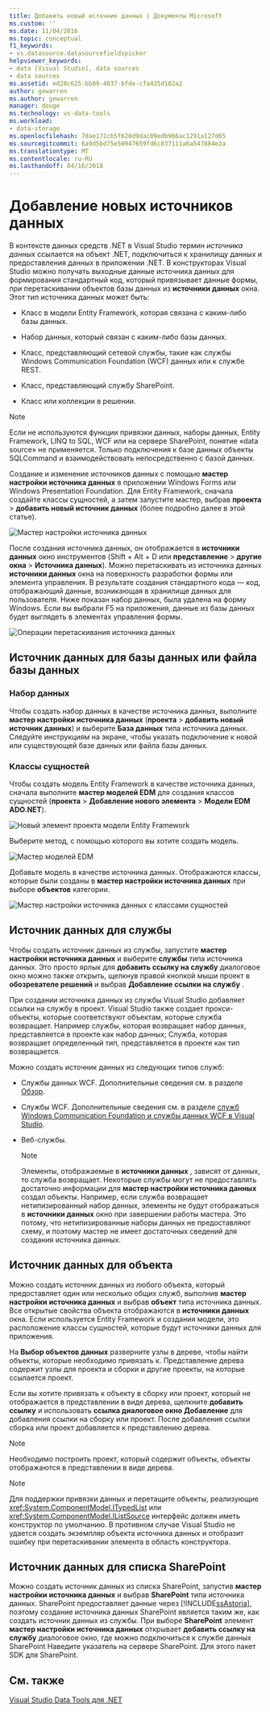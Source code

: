 ```yaml
---
title: Добавить новый источник данных | Документы Microsoft
ms.custom: ''
ms.date: 11/04/2016
ms.topic: conceptual
f1_keywords:
- vs.datasource.datasourcefieldspicker
helpviewer_keywords:
- data [Visual Studio], data sources
- data sources
ms.assetid: ed28c625-bb89-4037-bfde-cfa435d182a2
author: gewarren
ms.author: gewarren
manager: douge
ms.technology: vs-data-tools
ms.workload:
- data-storage
ms.openlocfilehash: 7dae171cb5f620d9dac09edb966ac1291a127d65
ms.sourcegitcommit: 6a9d5bd75e50947659fd6c837111a6a547884e2a
ms.translationtype: MT
ms.contentlocale: ru-RU
ms.lasthandoff: 04/16/2018
---
```

# <a name="add-new-data-sources"></a>Добавление новых источников данных
В контексте данных средств .NET в Visual Studio термин *источника данных* ссылается на объект .NET, подключиться к хранилищу данных и предоставления данных в приложении .NET. В конструкторах Visual Studio можно получать выходные данные источника данных для формирования стандартный код, который привязывает данные формы, при перетаскивании объектов базы данных из **источники данных** окна. Этот тип источника данных может быть:  
  
-   Класс в модели Entity Framework, которая связана с каким-либо базы данных.  
  
-   Набор данных, который связан с каким-либо базы данных.  
  
-   Класс, представляющий сетевой службы, такие как службы Windows Communication Foundation (WCF) данных или к службе REST.  
  
-   Класс, представляющий службу SharePoint.  
  
-   Класс или коллекции в решении.  
  
> [!NOTE]
>  Если не используются функции привязки данных, наборы данных, Entity Framework, LINQ to SQL, WCF или на сервере SharePoint, понятие «data source» не применяется. Только подключения к базе данных объекты SQLCommand и взаимодействовать непосредственно с базой данных.  
  
 Создание и изменение источников данных с помощью **мастер настройки источника данных** в приложении Windows Forms или Windows Presentation Foundation. Для Entity Framework, сначала создайте классы сущностей, а затем запустите мастер, выбрав **проекта** > **добавить новый источник данных** (более подробно далее в этой статье).  
  
 ![Мастер настройки источника данных](../data-tools/media/data-source-configuration-wizard.png "мастера настройки источника данных")  
  
 После создания источника данных, он отображается в **источники данных** окно инструментов (Shift + Alt + D или **представление** > **другие окна**  >  **Источника данных**). Можно перетаскивать из источника данных **источники данных** окна на поверхность разработки формы или элемента управления. В результате создания стандартного кода — код, отображающий данные, возникающая в хранилище данных для пользователя. Ниже показан набор данных, была удалена на форму Windows. Если вы выбрали F5 на приложения, данные из базы данных будет выглядеть в элементах управления формы.  
  
 ![Операции перетаскивания источника данных](../data-tools/media/raddata-data-source-drag-operation.png "raddata источника данных операции перетаскивания")  
  
## <a name="data-source-for-a-database-or-a-database-file"></a>Источник данных для базы данных или файла базы данных  
  
### <a name="dataset"></a>Набор данных  
 Чтобы создать набор данных в качестве источника данных, выполните **мастер настройки источника данных** (**проекта** > **добавить новый источник данных**) и выберите  **База данных** типа источника данных. Следуйте инструкциям на экране, чтобы указать подключение к новой или существующей базе данных или файла базы данных.  
  
### <a name="entity-classes"></a>Классы сущностей  
 Чтобы создать модель Entity Framework в качестве источника данных, сначала выполните **мастер моделей EDM** для создания классов сущностей (**проекта** > **Добавление нового элемента**  >  **Модели EDM ADO.NET**).  
  
 ![Новый элемент проекта модели Entity Framework](../data-tools/media/raddata-new-entity-framework-model-project-item.png "элемент проекта модели raddata новый Entity Framework")  
  
 Выберите метод, с помощью которого вы хотите создать модель.  
  
 ![Мастер моделей EDM](../data-tools/media/raddata-entity-data-model-wizard.png "raddata мастер моделей EDM")  
  
 Добавьте модель в качестве источника данных. Отображаются классы, которые были созданы в **мастер настройки источника данных** при выборе **объектов** категории.  
  
 ![Мастер настройки источника данных с классами сущностей](../data-tools/media/raddata-data-source-configuration-wizard-with-entity-classes.png "raddata мастер настройки источника данных с классами сущностей")  
  
## <a name="data-source-for-a-service"></a>Источник данных для службы  
 Чтобы создать источник данных из службы, запустите **мастер настройки источника данных** и выберите **службы** типа источника данных. Это просто ярлык для **добавить ссылку на службу** диалоговое окно можно также открыть, щелкнув правой кнопкой мыши проект в **обозревателе решений** и выбрав **Добавление ссылки на службу** .  
  
 При создании источника данных из службы Visual Studio добавляет ссылки на службу в проект. Visual Studio также создает прокси-объекты, которые соответствуют объектам, которые служба возвращает. Например службы, которая возвращает набор данных, представляется в проекте как набор данных; Служба, которая возвращает определенный тип, представляется в проекте как тип возвращается.  
  
 Можно создать источник данных из следующих типов служб:  
  
-   Службы данных WCF. Дополнительные сведения см. в разделе [Обзор](/dotnet/framework/data/wcf/wcf-data-services-overview).  
  
-   Службы WCF. Дополнительные сведения см. в разделе [служб Windows Communication Foundation и службы данных WCF в Visual Studio](../data-tools/windows-communication-foundation-services-and-wcf-data-services-in-visual-studio.md).  
  
-   Веб-службы.  
  
    > [!NOTE]
    >  Элементы, отображаемые в **источники данных** , зависят от данных, то служба возвращает. Некоторые службы могут не предоставлять достаточно информации для **мастер настройки источника данных** создал объекты. Например, если служба возвращает нетипизированный набор данных, элементы не будут отображаться в **источники данных** окно при завершении работы мастера. Это потому, что нетипизированные наборы данных не предоставляют схему, и поэтому мастер не имеет достаточных сведений для создания источника данных.  
  
## <a name="data-source-for-an-object"></a>Источник данных для объекта  
 Можно создать источник данных из любого объекта, который предоставляет один или несколько общих служб, выполнив **мастер настройки источника данных** и выбрав **объект** типа источника данных. Все открытые свойства объекта отображаются в **источники данных** окна.   Если используется Entity Framework и создания модели, это расположение классы сущностей, которые будут источники данных для приложения.  
  
 На **Выбор объектов данных** разверните узлы в дереве, чтобы найти объекты, которые необходимо привязать к. Представление дерева содержит узлы для проекта и сборки и другие проекты, на которые ссылается проект.  
  
 Если вы хотите привязать к объекту в сборку или проект, который не отображается в представлении в виде дерева, щелкните **добавить ссылку** и использовать **ссылка диалоговое окно Добавление** для добавления ссылки на сборку или проект. После добавления ссылки сборка или проект добавляется к представлению дерева.  
  
> [!NOTE]
>  Необходимо построить проект, который содержит объекты, объекты отображаются в представлении в виде дерева.  
  
> [!NOTE]
>  Для поддержки привязки данных и перетащите объекты, реализующие <xref:System.ComponentModel.ITypedList> или <xref:System.ComponentModel.IListSource> интерфейс должен иметь конструктор по умолчанию. В противном случае Visual Studio не удается создать экземпляр объекта источника данных и отобразит ошибку при перетаскивании элемента в область конструктора.  
  
## <a name="data-source-for-a-sharepoint-list"></a>Источник данных для списка SharePoint  
 Можно создать источник данных из списка SharePoint, запустив **мастер настройки источника данных** и выбрав **SharePoint** типа источника данных. SharePoint предоставляет данные через [!INCLUDE[ssAstoria](../data-tools/includes/ssastoria_md.md)], поэтому создание источника данных SharePoint является таким же, как создать источник данных из службы. При выборе **SharePoint** элемент **мастер настройки источника данных** открывает **добавить ссылку на службу** диалоговое окно, где можно подключиться к службе данных SharePoint Наведите указатель на сервере SharePoint.  Для этого пакет SDK для SharePoint.  
  
## <a name="see-also"></a>См. также  
 [Visual Studio Data Tools для .NET](../data-tools/visual-studio-data-tools-for-dotnet.md)